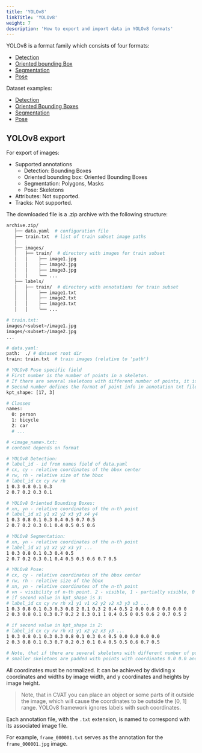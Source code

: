 ```yaml
---
title: 'YOLOv8'
linkTitle: 'YOLOv8'
weight: 7
description: 'How to export and import data in YOLOv8 formats'
---
```


YOLOv8 is a format family which consists of four formats:
- [Detection](https://docs.ultralytics.com/datasets/detect/)
- [Oriented bounding Box](https://docs.ultralytics.com/datasets/obb/)
- [Segmentation](https://docs.ultralytics.com/datasets/segment/)
- [Pose](https://docs.ultralytics.com/datasets/pose/)

Dataset examples:
- [Detection](https://github.com/cvat-ai/datumaro/tree/develop/tests/assets/yolo_dataset/yolov8_detection)
- [Oriented Bounding Boxes](https://github.com/cvat-ai/datumaro/tree/develop/tests/assets/yolo_dataset/yolov8_oriented_boxes)
- [Segmentation](https://github.com/cvat-ai/datumaro/tree/develop/tests/assets/yolo_dataset/yolov8_segmentation)
- [Pose](https://github.com/cvat-ai/datumaro/tree/develop/tests/assets/yolo_dataset/yolov8_pose)


## YOLOv8 export

For export of images:

- Supported annotations
  - Detection: Bounding Boxes
  - Oriented bounding box: Oriented Bounding Boxes
  - Segmentation: Polygons, Masks
  - Pose: Skeletons
- Attributes: Not supported.
- Tracks: Not supported.

The downloaded file is a .zip archive with the following structure:

```bash
archive.zip/
   ├── data.yaml  # configuration file
   ├── train.txt  # list of train subset image paths
   │
   ├── images/
   │   ├── train/  # directory with images for train subset
   │   │    ├── image1.jpg
   │   │    ├── image2.jpg
   │   │    ├── image3.jpg
   │   │    └── ...
   ├── labels/
   │   ├── train/  # directory with annotations for train subset
   │   │    ├── image1.txt
   │   │    ├── image2.txt
   │   │    ├── image3.txt
   │   │    └── ...

# train.txt:
images/<subset>/image1.jpg
images/<subset>/image2.jpg
...

# data.yaml:
path:  ./ # dataset root dir
train: train.txt  # train images (relative to 'path')

# YOLOv8 Pose specific field
# First number is the number of points in a skeleton.
# If there are several skeletons with different number of points, it is the greatest number of points
# Second number defines the format of point info in annotation txt files
kpt_shape: [17, 3]

# Classes
names:
  0: person
  1: bicycle
  2: car
  # ...

# <image_name>.txt:
# content depends on format

# YOLOv8 Detection:
# label_id - id from names field of data.yaml
# cx, cy - relative coordinates of the bbox center
# rw, rh - relative size of the bbox
# label_id cx cy rw rh
1 0.3 0.8 0.1 0.3
2 0.7 0.2 0.3 0.1

# YOLOv8 Oriented Bounding Boxes:
# xn, yn - relative coordinates of the n-th point
# label_id x1 y1 x2 y2 x3 y3 x4 y4
1 0.3 0.8 0.1 0.3 0.4 0.5 0.7 0.5
2 0.7 0.2 0.3 0.1 0.4 0.5 0.5 0.6

# YOLOv8 Segmentation:
# xn, yn - relative coordinates of the n-th point
# label_id x1 y1 x2 y2 x3 y3 ...
1 0.3 0.8 0.1 0.3 0.4 0.5
2 0.7 0.2 0.3 0.1 0.4 0.5 0.5 0.6 0.7 0.5

# YOLOv8 Pose:
# cx, cy - relative coordinates of the bbox center
# rw, rh - relative size of the bbox
# xn, yn - relative coordinates of the n-th point
# vn - visibility of n-th point. 2 - visible, 1 - partially visible, 0 - not visible
# if second value in kpt_shape is 3:
# label_id cx cy rw rh x1 y1 v1 x2 y2 v2 x3 y3 v3 ...
1 0.3 0.8 0.1 0.3 0.3 0.8 2 0.1 0.3 2 0.4 0.5 2 0.0 0.0 0 0.0 0.0 0
2 0.3 0.8 0.1 0.3 0.7 0.2 2 0.3 0.1 1 0.4 0.5 0 0.5 0.6 2 0.7 0.5 2

# if second value in kpt_shape is 2:
# label_id cx cy rw rh x1 y1 x2 y2 x3 y3 ...
1 0.3 0.8 0.1 0.3 0.3 0.8 0.1 0.3 0.4 0.5 0.0 0.0 0.0 0.0
2 0.3 0.8 0.1 0.3 0.7 0.2 0.3 0.1 0.4 0.5 0.5 0.6 0.7 0.5

# Note, that if there are several skeletons with different number of points,
# smaller skeletons are padded with points with coordinates 0.0 0.0 and visibility = 0
```

All coordinates must be normalized.
It can be achieved by dividing x coordinates and widths by image width,
and y coordinates and heights by image height.
> Note, that in CVAT you can place an object or some parts of it outside the image,
> which will cause the coordinates to be outside the \[0, 1\] range.
> YOLOv8 framework ignores labels with such coordinates.

Each annotation file, with the `.txt` extension,
is named to correspond with its associated image file.

For example, `frame_000001.txt` serves as the annotation for the
`frame_000001.jpg` image.
